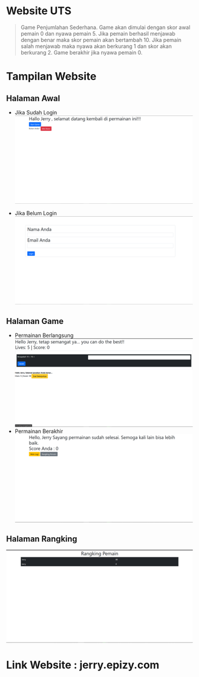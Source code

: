 # Website UTS

> Game Penjumlahan Sederhana. Game akan dimulai dengan skor awal pemain 0 dan nyawa pemain 5. Jika pemain berhasil menjawab dengan benar maka skor pemain akan bertambah 10. Jika pemain salah menjawab maka nyawa akan berkurang 1 dan skor akan berkurang 2. Game berakhir jika nyawa pemain 0.

# Tampilan Website

## Halaman Awal
- Jika Sudah Login
![img](gambar/1.png)

- Jika Belum Login
![img](gambar/2.png)


## Halaman Game
 - Permainan Berlangsung
![img](gambar/3.png)
 - Permainan Berakhir
![img](gambar/4.png)

## Halaman Rangking
![img](gambar/5.png)


# Link Website : jerry.epizy.com